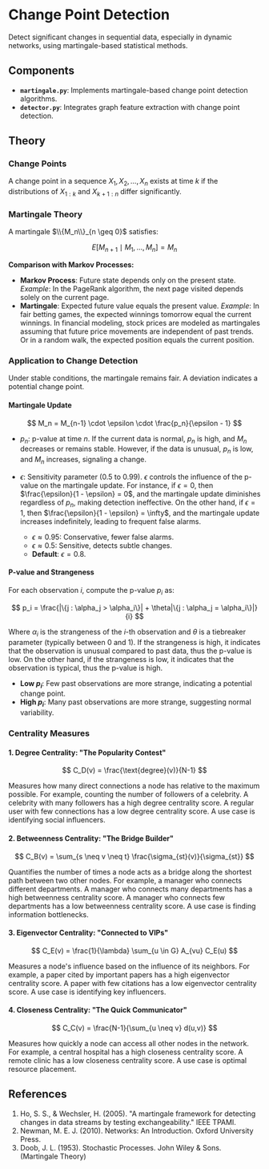 # Change Point Detection

Detect significant changes in sequential data, especially in dynamic networks, using martingale-based statistical methods.

## Components

- **`martingale.py`**: Implements martingale-based change point detection algorithms.
- **`detector.py`**: Integrates graph feature extraction with change point detection.

## Theory

### Change Points

A change point in a sequence $X_1, X_2, \ldots, X_n$ exists at time $k$ if the distributions of $X_{1:k}$ and $X_{k+1:n}$ differ significantly.

### Martingale Theory

A martingale $\\{M_n\\}_{n \geq 0}$ satisfies:

$$
E[M_{n+1} \mid M_1, \ldots, M_n] = M_n
$$

**Comparison with Markov Processes:**

- **Markov Process**: Future state depends only on the present state. *Example*: In the PageRank algorithm, the next page visited depends solely on the current page.
- **Martingale**: Expected future value equals the present value. *Example*: In fair betting games, the expected winnings tomorrow equal the current winnings. In financial modeling, stock prices are modeled as martingales assuming that future price movements are independent of past trends. Or in a random walk, the expected position equals the current position.

### Application to Change Detection

Under stable conditions, the martingale remains fair. A deviation indicates a potential change point.

#### Martingale Update

$$
M_n = M_{n-1} \cdot \epsilon \cdot \frac{p_n}{\epsilon - 1}
$$

- $p_n$: p-value at time $n$. If the current data is normal, $p_n$ is high, and $M_n$ decreases or remains stable. However, if the data is unusual, $p_n$ is low, and $M_n$ increases, signaling a change.
- $\epsilon$: Sensitivity parameter (0.5 to 0.99). $\epsilon$ controls the influence of the p-value on the martingale update. For instance, if $\epsilon = 0$, then $\frac{\epsilon}{1 - \epsilon} = 0$, and the martingale update diminishes regardless of $p_n$, making detection ineffective. On the other hand, if $\epsilon = 1$, then $\frac{\epsilon}{1 - \epsilon} = \infty$, and the martingale update increases indefinitely, leading to frequent false alarms.

    - $\epsilon \approx 0.95$: Conservative, fewer false alarms.
    - $\epsilon \approx 0.5$: Sensitive, detects subtle changes.
    - **Default**: $\epsilon = 0.8$.

#### P-value and Strangeness

For each observation $i$, compute the p-value $p_i$ as:

$$
p_i = \frac{|\{j : \alpha_j > \alpha_i\}| + \theta|\{j : \alpha_j = \alpha_i\}|}{i}
$$

Where $\alpha_i$ is the strangeness of the $i$-th observation and $\theta$ is a tiebreaker parameter (typically between 0 and 1). If the strangeness is high, it indicates that the observation is unusual compared to past data, thus the p-value is low. On the other hand, if the strangeness is low, it indicates that the observation is typical, thus the p-value is high.

- **Low $p_i$**: Few past observations are more strange, indicating a potential change point.
- **High $p_i$**: Many past observations are more strange, suggesting normal variability.


### Centrality Measures

#### 1. Degree Centrality: "The Popularity Contest"

$$
C_D(v) = \frac{\text{degree}(v)}{N-1}
$$

Measures how many direct connections a node has relative to the maximum possible. For example, counting the number of followers of a celebrity. A celebrity with many followers has a high degree centrality score. A regular user with few connections has a low degree centrality score. A use case is identifying social influencers.

#### 2. Betweenness Centrality: "The Bridge Builder"

$$
C_B(v) = \sum_{s \neq v \neq t} \frac{\sigma_{st}(v)}{\sigma_{st}}
$$

Quantifies the number of times a node acts as a bridge along the shortest path between two other nodes. For example, a manager who connects different departments. A manager who connects many departments has a high betweenness centrality score. A manager who connects few departments has a low betweenness centrality score. A use case is finding information bottlenecks.

#### 3. Eigenvector Centrality: "Connected to VIPs"

$$
C_E(v) = \frac{1}{\lambda} \sum_{u \in G} A_{vu} C_E(u)
$$

Measures a node's influence based on the influence of its neighbors. For example, a paper cited by important papers has a high eigenvector centrality score. A paper with few citations has a low eigenvector centrality score. A use case is identifying key influencers.

#### 4. Closeness Centrality: "The Quick Communicator"

$$
C_C(v) = \frac{N-1}{\sum_{u \neq v} d(u,v)}
$$

Measures how quickly a node can access all other nodes in the network. For example, a central hospital has a high closeness centrality score. A remote clinic has a low closeness centrality score. A use case is optimal resource placement.

## References

1. Ho, S. S., & Wechsler, H. (2005). "A martingale framework for detecting changes in data streams by testing exchangeability." IEEE TPAMI.
2. Newman, M. E. J. (2010). Networks: An Introduction. Oxford University Press.
3. Doob, J. L. (1953). Stochastic Processes. John Wiley & Sons. (Martingale Theory)

